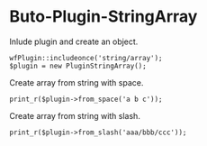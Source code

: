 # Buto-Plugin-StringArray



Inlude plugin and create an object.
```
wfPlugin::includeonce('string/array');
$plugin = new PluginStringArray();
```

Create array from string with space.
```
print_r($plugin->from_space('a b c'));
```


Create array from string with slash.
```
print_r($plugin->from_slash('aaa/bbb/ccc'));

```



